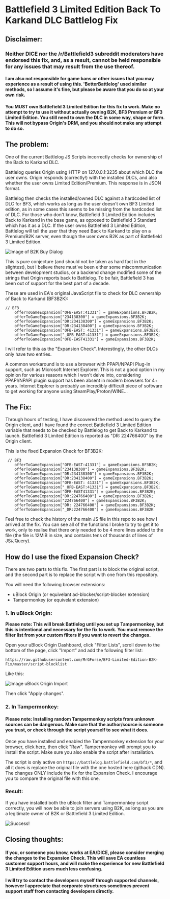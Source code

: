 # Battlefield 3 Limited Edition Back To Karkand DLC Battlelog Fix

## Disclaimer:

### Neither DICE nor the /r/Battlefield3 subreddit moderators have endorsed this fix, and, as a result, cannot be held responsible for any issues that may result from the use thereof.

#### I am also not responsible for game bans or other issues that you may experience as a result of using this. 'BetterBattlelog' used similar methods, so I assume it's fine, but please be aware that you do so at your own risk.

#### You MUST own Battlefield 3 Limited Edition for this fix to work. Make no attempt to try to use it without actually owning B2K, BF3 Premium or BF3 Limited Edition. You still need to own the DLC in some way, shape or form. This will not bypass Origin's DRM, and you should not make any attempt to do so.

## The problem:
One of the current Battlelog JS Scripts incorrectly checks for ownership of the Back to Karkand DLC. 

Battlelog queries Origin using HTTP on 127.0.0.1:3235 about which DLC the user owns. Origin responds (correctly!) with the installed DLCs, and also whether the user owns Limited Edition/Premium. This response is in JSON format.

Battlelog then checks the installed/owned DLC against a hardcoded list of DLC for BF3, which works as long as the user doesn't own BF3 Limited edition, as in some cases this seems to be missing from the hardcoded list of DLC. For those who don't know, Battlefield 3 Limited Edition includes Back to Karkand in the base game, as opposed to Battlefield 3 Standard which has it as a DLC. If the user owns Battlefield 3 Limited Edition, Battlelog will tell the user that they need Back to Karkand to play on a Premium/B2K server, even though the user owns B2K as part of Battlefield 3 Limited Edition.

![Image of B2K Buy Dialog](https://cdn.discordapp.com/attachments/164374781188243456/724303739908784128/unknown.png)

This is pure conjecture (and should not be taken as hard fact in the slightest), but I believe there must've been either some miscommunication between development studios, or a backend change modified some of the strings that Origin reports back to Battlelog. To be fair, Battlefield 3 has been out of support for the best part of a decade.

These are used in EA's original JavaScript file to check for DLC ownership of Back to Karkand (BF3B2K):

```
// BF3
    offerToGameExpansion["OFB-EAST:41331"] = gameExpansions.BF3B2K;
    offerToGameExpansion["234138300"] = gameExpansions.BF3B2K;
    offerToGameExpansion["DR:234138300"] = gameExpansions.BF3B2K;
    offerToGameExpansion["DR:234138400"] = gameExpansions.BF3B2K;
    offerToGameExpansion["OFB-EAST: 41331"] = gameExpansions.BF3B2K;
    offerToGameExpansion["_OFB-EAST:41331"] = gameExpansions.BF3B2K;
    offerToGameExpansion["OFB-EAST41331"] = gameExpansions.BF3B2K;
```

I will refer to this as the "Expansion Check". Interestingly, the other DLCs only have two entries.

A common workaround is to use a browser with PPAPI/NPAPI Plug-In support, such as Microsoft Internet Explorer. This is not a good option in my opinion for various reasons which I won't delve into, considering PPAPI/NPAPI plugin support has been absent in modern browsers for 4+ years. Internet Explorer is probably an incredibly difficult piece of software to get working for anyone using SteamPlay/Proton/WINE...

## The Fix:

Through hours of testing, I have discovered the method used to query the Origin client, and I have found the correct Battlefield 3 Limited Edition variable that needs to be checked by Battlelog to get Back to Karkand to launch. Battlefield 3 Limited Edition is reported as "DR: 224766400" by the Origin client.

This is the fixed Expansion Check for BF3B2K:

```
 // BF3
    offerToGameExpansion["OFB-EAST:41331"] = gameExpansions.BF3B2K;
    offerToGameExpansion["234138300"] = gameExpansions.BF3B2K;
    offerToGameExpansion["DR:234138300"] = gameExpansions.BF3B2K;
    offerToGameExpansion["DR:234138400"] = gameExpansions.BF3B2K;
    offerToGameExpansion["OFB-EAST: 41331"] = gameExpansions.BF3B2K;
    offerToGameExpansion["_OFB-EAST:41331"] = gameExpansions.BF3B2K;
    offerToGameExpansion["OFB-EAST41331"] = gameExpansions.BF3B2K;
    offerToGameExpansion["DR:224766400"] = gameExpansions.BF3B2K;
    offerToGameExpansion["224766400"] = gameExpansions.BF3B2K;
    offerToGameExpansion["DR: 224766400"] = gameExpansions.BF3B2K;
    offerToGameExpansion["_DR:224766400"] = gameExpansions.BF3B2K
```

Feel free to check the history of the main JS file in this repo to see how I arrived at the fix. You can see all of the functions I broke to try to get it to work, only to realise that there only needed to be 4 more lines added to the file (the file is 12MiB in size, and contains tens of thousands of lines of JS/JQuery).

## How do I use the fixed Expansion Check?

There are two parts to this fix. The first part is to block the original script, and the second part is to replace the script with one from this repository.

You will need the following browser extensions:
- uBlock Origin (or equivelant ad-blocker/script-blocker extension)
- Tampermonkey (or equivelant extension)

### 1. In uBlock Origin:

**Please note: This will break Battlelog until you set up Tampermonkey, but this is intentional and necessary for the fix to work. You must remove the filter list from your custom filters if you want to revert the changes.**

Open your uBlock Origin Dashboard, click "Filter Lists", scroll down to the bottom of the page, click "Import" and add the following filter list:

```https://raw.githubusercontent.com/MrGForse/BF3-Limited-Edition-B2K-Fix/master/script-blocklist```

Like this:

![Image uBlock Origin Import](https://cdn.discordapp.com/attachments/164374781188243456/724307623851327488/unknown.png)

Then click "Apply changes".

### 2. In Tampermonkey:

#### Please note: Installing random Tampermonkey scripts from unknown sources can be dangerous. Make sure that the author/source is someone you trust, or check through the script yourself to see what it does.

Once you have installed and enabled the Tampermonkey extension for your browser, click [here](https://github.com/MrGForse/BF3-Limited-Edition-B2K-Fix/blob/master/FixBF3BL.user.js), then click "Raw". Tampermonkey will prompt you to install the script. Make sure you also enable the script after installation.

The script is only active on ```https://battlelog.battlefield.com/bf3/*```, and all it does is replace the original file with the one hosted here (githack CDN). The changes ONLY include the fix for the Expansion Check. I encourage you to compare the original file with this one.

### Result:

If you have installed both the uBlock filter and Tampermonkey script correctly, you will now be able to join servers using B2K, as long as you are a legitimate owner of B2K or Battlefield 3 Limited Edition.

![Success!](https://cdn.discordapp.com/attachments/164374781188243456/724336840114438174/unknown.png)

## Closing thoughts:
#### If you, or someone you know, works at EA/DICE, please consider merging the changes to the Expansion Check. This will save EA countless customer support hours, and will make the experience for new Battlefield 3 Limited Edition users much less confusing.
#### I will try to contact the developers myself through supported channels, however I appreciate that corporate structures sometimes prevent support staff from contacting developers directly.
